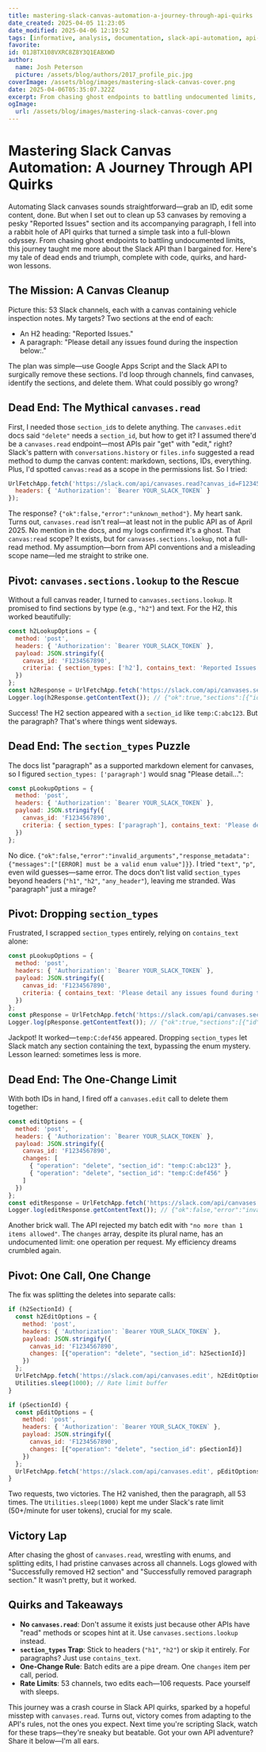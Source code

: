 ```yaml
---
title: mastering-slack-canvas-automation-a-journey-through-api-quirks
date_created: 2025-04-05 11:23:05
date_modified: 2025-04-06 12:19:52
tags: [informative, analysis, documentation, slack-api-automation, api-quirks, google-apps-script]
favorite: 
id: 01JBTX108VXRC8Z8Y3Q1EABXWD
author:
  name: Josh Peterson
  picture: /assets/blog/authors/2017_profile_pic.jpg
coverImage: /assets/blog/images/mastering-slack-canvas-cover.png
date: 2025-04-06T05:35:07.322Z
excerpt: From chasing ghost endpoints to battling undocumented limits, this journey taught me more about the Slack API than I bargained for.
ogImage:
  url: /assets/blog/images/mastering-slack-canvas-cover.png
---
```

# Mastering Slack Canvas Automation: A Journey Through API Quirks

Automating Slack canvases sounds straightforward—grab an ID, edit some content, done. But when I set out to clean up 53 canvases by removing a pesky "Reported Issues" section and its accompanying paragraph, I fell into a rabbit hole of API quirks that turned a simple task into a full-blown odyssey. From chasing ghost endpoints to battling undocumented limits, this journey taught me more about the Slack API than I bargained for. Here's my tale of dead ends and triumph, complete with code, quirks, and hard-won lessons.

## The Mission: A Canvas Cleanup

Picture this: 53 Slack channels, each with a canvas containing vehicle inspection notes. My targets? Two sections at the end of each:

- An H2 heading: "Reported Issues."
- A paragraph: "Please detail any issues found during the inspection below:."

The plan was simple—use Google Apps Script and the Slack API to surgically remove these sections. I'd loop through channels, find canvases, identify the sections, and delete them. What could possibly go wrong?

## Dead End: The Mythical `canvases.read`

First, I needed those `section_id`s to delete anything. The `canvases.edit` docs said `"delete"` needs a `section_id`, but how to get it? I assumed there'd be a `canvases.read` endpoint—most APIs pair "get" with "edit," right? Slack's pattern with `conversations.history` or `files.info` suggested a read method to dump the canvas content: markdown, sections, IDs, everything. Plus, I'd spotted `canvas:read` as a scope in the permissions list. So I tried:

```javascript
UrlFetchApp.fetch('https://slack.com/api/canvases.read?canvas_id=F1234567890', {
  headers: { 'Authorization': `Bearer YOUR_SLACK_TOKEN` }
});
```

The response? `{"ok":false,"error":"unknown_method"}`. My heart sank. Turns out, `canvases.read` isn't real—at least not in the public API as of April 2025. No mention in the docs, and my logs confirmed it's a ghost. That `canvas:read` scope? It exists, but for `canvases.sections.lookup`, not a full-read method. My assumption—born from API conventions and a misleading scope name—led me straight to strike one.

## Pivot: `canvases.sections.lookup` to the Rescue

Without a full canvas reader, I turned to `canvases.sections.lookup`. It promised to find sections by type (e.g., `"h2"`) and text. For the H2, this worked beautifully:

```javascript
const h2LookupOptions = {
  method: 'post',
  headers: { 'Authorization': `Bearer YOUR_SLACK_TOKEN` },
  payload: JSON.stringify({
    canvas_id: 'F1234567890',
    criteria: { section_types: ['h2'], contains_text: 'Reported Issues' }
  })
};
const h2Response = UrlFetchApp.fetch('https://slack.com/api/canvases.sections.lookup', h2LookupOptions);
Logger.log(h2Response.getContentText()); // {"ok":true,"sections":[{"id":"temp:C:abc123"}]}
```

Success! The H2 section appeared with a `section_id` like `temp:C:abc123`. But the paragraph? That's where things went sideways.

## Dead End: The `section_types` Puzzle

The docs list "paragraph" as a supported markdown element for canvases, so I figured `section_types: ['paragraph']` would snag "Please detail...":

```javascript
const pLookupOptions = {
  method: 'post',
  headers: { 'Authorization': `Bearer YOUR_SLACK_TOKEN` },
  payload: JSON.stringify({
    canvas_id: 'F1234567890',
    criteria: { section_types: ['paragraph'], contains_text: 'Please detail any issues found during the inspection below:' }
  })
};
```

No dice. `{"ok":false,"error":"invalid_arguments","response_metadata":{"messages":["[ERROR] must be a valid enum value"]}}`. I tried `"text"`, `"p"`, even wild guesses—same error. The docs don't list valid `section_types` beyond headers (`"h1"`, `"h2"`, `"any_header"`), leaving me stranded. Was "paragraph" just a mirage?

## Pivot: Dropping `section_types`

Frustrated, I scrapped `section_types` entirely, relying on `contains_text` alone:

```javascript
const pLookupOptions = {
  method: 'post',
  headers: { 'Authorization': `Bearer YOUR_SLACK_TOKEN` },
  payload: JSON.stringify({
    canvas_id: 'F1234567890',
    criteria: { contains_text: 'Please detail any issues found during the inspection below:' }
  })
};
const pResponse = UrlFetchApp.fetch('https://slack.com/api/canvases.sections.lookup', pLookupOptions);
Logger.log(pResponse.getContentText()); // {"ok":true,"sections":[{"id":"temp:C:def456"}]}
```

Jackpot! It worked—`temp:C:def456` appeared. Dropping `section_types` let Slack match any section containing the text, bypassing the enum mystery. Lesson learned: sometimes less is more.

## Dead End: The One-Change Limit

With both IDs in hand, I fired off a `canvases.edit` call to delete them together:

```javascript
const editOptions = {
  method: 'post',
  headers: { 'Authorization': `Bearer YOUR_SLACK_TOKEN` },
  payload: JSON.stringify({
    canvas_id: 'F1234567890',
    changes: [
      { "operation": "delete", "section_id": "temp:C:abc123" },
      { "operation": "delete", "section_id": "temp:C:def456" }
    ]
  })
};
const editResponse = UrlFetchApp.fetch('https://slack.com/api/canvases.edit', editOptions);
Logger.log(editResponse.getContentText()); // {"ok":false,"error":"invalid_arguments","messages":["[ERROR] no more than 1 items allowed"]}
```

Another brick wall. The API rejected my batch edit with `"no more than 1 items allowed"`. The `changes` array, despite its plural name, has an undocumented limit: one operation per request. My efficiency dreams crumbled again.

## Pivot: One Call, One Change

The fix was splitting the deletes into separate calls:

```javascript
if (h2SectionId) {
  const h2EditOptions = {
    method: 'post',
    headers: { 'Authorization': `Bearer YOUR_SLACK_TOKEN` },
    payload: JSON.stringify({
      canvas_id: 'F1234567890',
      changes: [{"operation": "delete", "section_id": h2SectionId}]
    })
  };
  UrlFetchApp.fetch('https://slack.com/api/canvases.edit', h2EditOptions);
  Utilities.sleep(1000); // Rate limit buffer
}

if (pSectionId) {
  const pEditOptions = {
    method: 'post',
    headers: { 'Authorization': `Bearer YOUR_SLACK_TOKEN` },
    payload: JSON.stringify({
      canvas_id: 'F1234567890',
      changes: [{"operation": "delete", "section_id": pSectionId}]
    })
  };
  UrlFetchApp.fetch('https://slack.com/api/canvases.edit', pEditOptions);
}
```

Two requests, two victories. The H2 vanished, then the paragraph, all 53 times. The `Utilities.sleep(1000)` kept me under Slack's rate limit (50+/minute for user tokens), crucial for my scale.

## Victory Lap

After chasing the ghost of `canvases.read`, wrestling with enums, and splitting edits, I had pristine canvases across all channels. Logs glowed with "Successfully removed H2 section" and "Successfully removed paragraph section." It wasn't pretty, but it worked.

## Quirks and Takeaways

- **No `canvases.read`**: Don't assume it exists just because other APIs have "read" methods or scopes hint at it. Use `canvases.sections.lookup` instead.
- **`section_types` Trap**: Stick to headers (`"h1"`, `"h2"`) or skip it entirely. For paragraphs? Just use `contains_text`.
- **One-Change Rule**: Batch edits are a pipe dream. One `changes` item per call, period.
- **Rate Limits**: 53 channels, two edits each—106 requests. Pace yourself with sleeps.

This journey was a crash course in Slack API quirks, sparked by a hopeful misstep with `canvases.read`. Turns out, victory comes from adapting to the API's rules, not the ones you expect. Next time you're scripting Slack, watch for these traps—they're sneaky but beatable. Got your own API adventure? Share it below—I'm all ears.